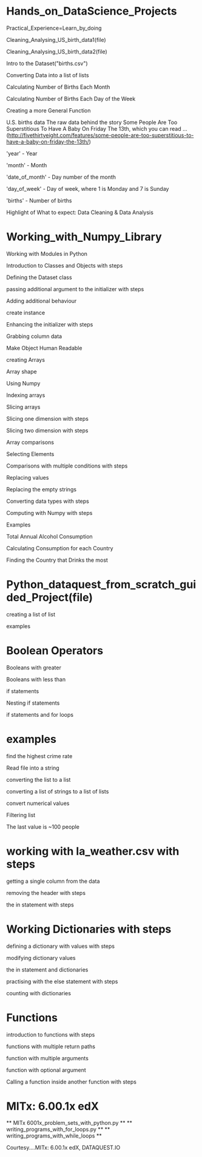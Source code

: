 # Hands_on_DataScience_Projects
Practical_Experience=Learn_by_doing

Cleaning_Analysing_US_birth_data1(file)

Cleaning_Analysing_US_birth_data2(file)

Intro to the Dataset("births.csv")

Converting Data into a list of lists

Calculating Number of Births Each Month

Calculating Number of Births Each Day of the Week

Creating a more General Function




U.S. births data
The raw data behind the story Some People Are Too Superstitious To Have A Baby On Friday The 13th, which you can read 
... (http://fivethirtyeight.com/features/some-people-are-too-superstitious-to-have-a-baby-on-friday-the-13th/)

'year' - Year

'month' - Month

'date_of_month' - Day number of the month

'day_of_week' - Day of week, where 1 is Monday and 7 is Sunday

'births' - Number of births

Highlight of What to expect:   Data Cleaning & Data Analysis




# Working_with_Numpy_Library

  Working with Modules in Python

  Introduction to Classes and Objects with steps

  Defining the Dataset class

  passing additional argument to the initializer with steps

  Adding additional behaviour

  create instance

  Enhancing the initializer with steps

  Grabbing column data

  Make Object Human Readable

  creating Arrays

  Array shape

  Using Numpy

  Indexing arrays

  Slicing arrays

  Slicing one dimension with steps

  Slicing two dimension with steps

  Array comparisons

  Selecting Elements

  Comparisons with multiple conditions with steps

  Replacing values

  Replacing the empty strings

  Converting data types with steps

  Computing with Numpy with steps


  Examples

  Total Annual Alcohol Consumption

  Calculating Consumption for each Country

  Finding the Country that Drinks the most      




# Python_dataquest_from_scratch_guided_Project(file)

 creating a list of list

 examples

# Boolean Operators

  Booleans with greater

  Booleans with less than

  if statements

  Nesting if statements

  if statements and for loops
  
# examples

  find the highest crime rate

  Read file into a string

  converting the list to a list

  converting a list of strings to a list of lists

  convert numerical values

  Filtering list

  The last value is ~100 people

# working with la_weather.csv with steps

  getting a single column from the data

  removing the header with steps

  the in statement with steps

# Working Dictionaries with steps

  defining a dictionary with values with steps

  modifying dictionary values

  the in statement and dictionaries

  practising with the else statement with steps

  counting with dictionaries

# Functions

  introduction to functions with steps

  functions with multiple return paths

  function with multiple arguments

  function with optional argument

  Calling a function inside another function with steps


# MITx: 6.00.1x edX

  ** MITx 6001x_problem_sets_with_python.py **
  ** writing_programs_with_for_loops.py **
  ** writing_programs_with_while_loops **













 Courtesy....MITx: 6.00.1x edX, DATAQUEST.IO